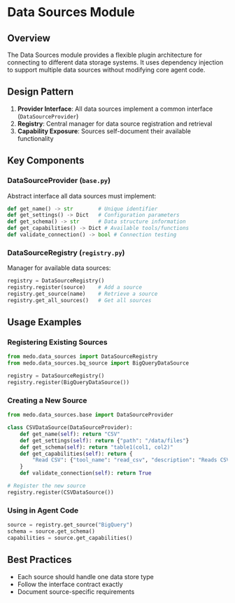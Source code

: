 # Data Sources Module

## Overview

The Data Sources module provides a flexible plugin architecture for connecting to different data storage systems. It uses dependency injection to support multiple data sources without modifying core agent code.

## Design Pattern

1. **Provider Interface**: All data sources implement a common interface (`DataSourceProvider`)
2. **Registry**: Central manager for data source registration and retrieval
3. **Capability Exposure**: Sources self-document their available functionality

## Key Components

### DataSourceProvider (`base.py`)

Abstract interface all data sources must implement:

```python
def get_name() -> str        # Unique identifier
def get_settings() -> Dict   # Configuration parameters
def get_schema() -> str      # Data structure information
def get_capabilities() -> Dict # Available tools/functions
def validate_connection() -> bool # Connection testing
```

### DataSourceRegistry (`registry.py`)

Manager for available data sources:

```python
registry = DataSourceRegistry()
registry.register(source)    # Add a source
registry.get_source(name)    # Retrieve a source
registry.get_all_sources()   # Get all sources
```

## Usage Examples

### Registering Existing Sources

```python
from medo.data_sources import DataSourceRegistry
from medo.data_sources.bq_source import BigQueryDataSource

registry = DataSourceRegistry()
registry.register(BigQueryDataSource())
```

### Creating a New Source

```python
from medo.data_sources.base import DataSourceProvider

class CSVDataSource(DataSourceProvider):
    def get_name(self): return "CSV"
    def get_settings(self): return {"path": "/data/files"}
    def get_schema(self): return "table1(col1, col2)"
    def get_capabilities(self): return {
        "Read CSV": {"tool_name": "read_csv", "description": "Reads CSV files"}
    }
    def validate_connection(self): return True

# Register the new source
registry.register(CSVDataSource())
```

### Using in Agent Code

```python
source = registry.get_source("BigQuery")
schema = source.get_schema()
capabilities = source.get_capabilities()
```

## Best Practices

- Each source should handle one data store type
- Follow the interface contract exactly
- Document source-specific requirements

